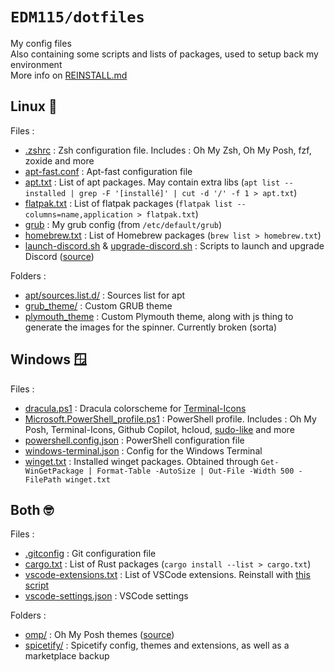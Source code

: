 # `EDM115/dotfiles`
My config files  
Also containing some scripts and lists of packages, used to setup back my environment  
More info on [REINSTALL.md](./REINSTALL.md)

## Linux :penguin:

Files :
- [.zshrc](.zshrc) : Zsh configuration file. Includes : Oh My Zsh, Oh My Posh, fzf, zoxide and more
- [apt-fast.conf](apt-fast.conf) : Apt-fast configuration file
- [apt.txt](apt.txt) : List of apt packages. May contain extra libs (`apt list --installed | grep -F '[installé]' | cut -d '/' -f 1 > apt.txt`)
- [flatpak.txt](flatpak.txt) : List of flatpak packages (`flatpak list --columns=name,application > flatpak.txt`)
- [grub](./grub) : My grub config (from `/etc/default/grub`)
- [homebrew.txt](homebrew.txt) : List of Homebrew packages (`brew list > homebrew.txt`)
- [launch-discord.sh](launch-discord.sh) & [upgrade-discord.sh](upgrade-discord.sh) : Scripts to launch and upgrade Discord ([source](https://gist.github.com/EDM115/5b6918c4433de7038588c78d602f7de5))

Folders :
- [apt/sources.list.d/](apt/sources.list.d/) : Sources list for apt
- [grub_theme/](grub_theme/) : Custom GRUB theme
- [plymouth_theme](plymouth_theme/) : Custom Plymouth theme, along with js thing to generate the images for the spinner. Currently broken (sorta)

## Windows :window:

Files :
- [dracula.ps1](dracula.ps1) : Dracula colorscheme for [Terminal-Icons](https://github.com/devblackops/Terminal-Icons)
- [Microsoft.PowerShell_profile.ps1](Microsoft.PowerShell_profile.ps1) : PowerShell profile. Includes : Oh My Posh, Terminal-Icons, Github Copilot, hcloud, [sudo-like](https://gist.github.com/EDM115/daff204ae4bb19f0a90291d036e433ed) and more
- [powershell.config.json](powershell.config.json) : PowerShell configuration file
- [windows-terminal.json](windows-terminal.json) : Config for the Windows Terminal
- [winget.txt](winget.txt) : Installed winget packages. Obtained through `Get-WinGetPackage | Format-Table -AutoSize | Out-File -Width 500 -FilePath winget.txt`

## Both :nerd_face:

Files :
- [.gitconfig](.gitconfig) : Git configuration file
- [cargo.txt](cargo.txt) : List of Rust packages (`cargo install --list > cargo.txt`)
- [vscode-extensions.txt](vscode-extensions.txt) : List of VSCode extensions. Reinstall with [this script](https://gist.github.com/EDM115/7f90913892cf5dd0e5141316ea37b261)
- [vscode-settings.json](vscode-settings.json) : VSCode settings

Folders :
- [omp/](omp/) : Oh My Posh themes ([source](https://github.com/EDM115/EDM115-ohmyposh-theme))
- [spicetify/](spicetify/) : Spicetify config, themes and extensions, as well as a marketplace backup
